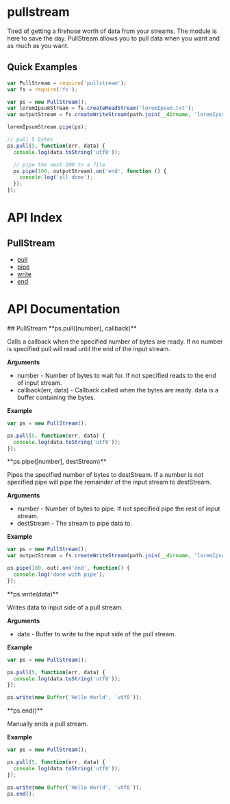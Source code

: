 pullstream
==========

Tired of getting a firehose worth of data from your streams. The module is here to save the day. PullStream allows
you to pull data when you want and as much as you want.

## Quick Examples

```javascript
var PullStream = require('pullstream');
var fs = require('fs');

var ps = new PullStream();
var loremIpsumStream = fs.createReadStream('loremIpsum.txt');
var outputStream = fs.createWriteStream(path.join(__dirname, 'loremIpsum.out'));

loremIpsumStream.pipe(ps);

// pull 5 bytes
ps.pull(5, function(err, data) {
  console.log(data.toString('utf8'));

  // pipe the next 100 to a file
  ps.pipe(100, outputStream).on('end', function () {
    console.log('all done');
  });
});
```

# API Index

## PullStream
 * [pull](#pullStreamPull)
 * [pipe](#pullStreamPipe)
 * [write](#pullStreamWrite)
 * [end](#pullStreamEnd)

# API Documentation

<a name="pullStream"/>
## PullStream

<a name="pullStreamPull" />
**ps.pull([number], callback)**

Calls a callback when the specified number of bytes are ready. If no number is specified pull will read until the end
of the input stream.

__Arguments__

* number - Number of bytes to wait for. If not specified reads to the end of input stream.
* callback(err, data) - Callback called when the bytes are ready. data is a buffer containing the bytes.

__Example__

```javascript
var ps = new PullStream();

ps.pull(5, function(err, data) {
  console.log(data.toString('utf8'));
});
```

<a name="pullStreamPipe" />
**ps.pipe([number], destStream)**

Pipes the specified number of bytes to destStream. If a number is not specified pipe will pipe the remainder
of the input stream to destStream.

__Arguments__

* number - Number of bytes to pipe. If not specified pipe the rest of input stream.
* destStream - The stream to pipe data to.

__Example__

```javascript
var ps = new PullStream();
var outputStream = fs.createWriteStream(path.join(__dirname, 'loremIpsum.out'));

ps.pipe(100, out).on('end', function() {
  console.log('done with pipe');
});
```

<a name="pullStreamWrite" />
**ps.write(data)**

Writes data to input side of a pull stream.

__Arguments__

* data - Buffer to write to the input side of the pull stream.

__Example__

```javascript
var ps = new PullStream();

ps.pull(5, function(err, data) {
  console.log(data.toString('utf8'));
});

ps.write(new Buffer('Hello World', 'utf8'));
```

<a name="pullStreamEnd" />
**ps.end()**

Manually ends a pull stream.

__Example__

```javascript
var ps = new PullStream();

ps.pull(5, function(err, data) {
  console.log(data.toString('utf8'));
});

ps.write(new Buffer('Hello World', 'utf8'));
ps.end();
```
